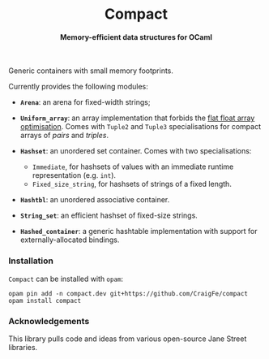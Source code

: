 <h1 align="center">Compact</h1>
<h4 align="center">Memory-efficient data structures for OCaml</h4>
<br>

Generic containers with small memory footprints.

Currently provides the following modules:

- **`Arena`**: an arena for fixed-width strings;

- **`Uniform_array`**: an array implementation that forbids the [flat float
  array optimisation][flat-float-array]. Comes with `Tuple2` and `Tuple3`
  specialisations for compact arrays of _pairs_ and _triples_.

- **`Hashset`**: an unordered set container. Comes with two specialisations:
  - `Immediate`, for hashsets of values with an immediate runtime representation
    (e.g. `int`).
  - `Fixed_size_string`, for hashsets of strings of a fixed length.

- **`Hashtbl`**: an unordered associative container.

- **`String_set`**: an efficient hashset of fixed-size strings.

- **`Hashed_container`**: a generic hashtable implementation with support for
  externally-allocated bindings.
  
[flat-float-array]: https://dev.realworldocaml.org/runtime-memory-layout.html#scrollNav-3-1

### Installation

`Compact` can be installed with `opam`:

```
opam pin add -n compact.dev git+https://github.com/CraigFe/compact
opam install compact
```

### Acknowledgements

This library pulls code and ideas from various open-source Jane Street libraries.
